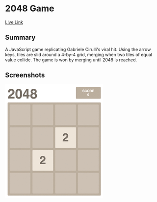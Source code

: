 # 2048 Game
[Live Link][live]

[live]: http://katamartin.github.io/2048Clone/html/index.html


## Summary

A JavaScript game replicating Gabriele Cirulli's viral hit. Using the arrow
keys, tiles are slid around a 4-by-4 grid, merging when two tiles of equal
value collide. The game is won by merging until 2048 is reached.


## Screenshots
![play]

[play]: ./game_play.gif
